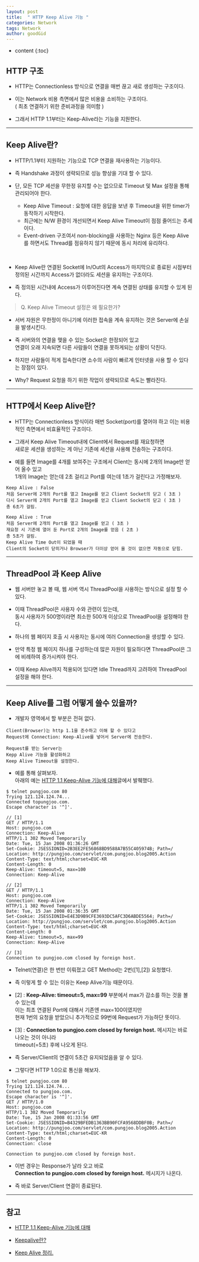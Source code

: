 ```yaml
---
layout: post
title:  " HTTP Keep Alive 기능 "
categories: Network
tags: Network
author: goodGid
---
```

* content
{:toc}

## HTTP 구조

* HTTP는 Connectionless 방식으로 연결을 매번 끊고 새로 생성하는 구조이다. 

* 이는 Network 비용 측면에서 많은 비용을 소비하는 구조이다. <br> ( 최초 연결하기 위한 준비과정을 의미함 ) 

* 그래서 HTTP 1.1부터는 Keep-Alive라는 기능을 지원한다.







---

## Keep Alive란?

* HTTP/1.1부터 지원하는 기능으로 TCP 연결을 재사용하는 기능이다. 

* 즉 Handshake 과정이 생략되므로 성능 향상을 기대 할 수 있다.

* 단, 모든 TCP 세션을 무한정 유지할 수는 없으므로 Timeout 및 Max 설정을 통해 관리되어야 한다. 
    - Keep Alive Timeout : 요청에 대한 응답을 보낸 후 Timeout을 위한 timer가 동작하기 시작한다.
    - 최근에는 N/W 환경이 개선되면서 Keep Alive Timeout이 점점 줄어드는 추세이다.
    - Event-driven 구조여서 non-blocking을 사용하는 Nginx 등은 Keep Alive를 하면서도 Thread를 점유하지 않기 때문에 동시 처리에 유리하다.

<br>

* Keep Alive란 연결된 Socket에 In/Out의 Access가 마지막으로 종료된 시점부터 <br> 정의된 시간까지 Access가 없더라도 세션을 유지하는 구조이다. 

* 즉 정의된 시간내에 Access가 이루어진다면 계속 연결된 상태를 유지할 수 있게 된다.

> Q. Keep Alive Timeout 설정은 왜 필요한가?

* 서버 자원은 무한정이 아니기에 이러한 접속을 계속 유지하는 것은 Server에 손실을 발생시킨다.

* 즉 서버와의 연결을 맺을 수 있는 Socket은 한정되어 있고 <br> 연결이 오래 지속되면 다른 사람들이 연결을 못하게되는 상황이 닥친다.

* 하지만 사람들이 적게 접속한다면 소수의 사람이 빠르게 인터넷을 사용 할 수 있다는 장점이 있다.

* Why? Request 요청을 하기 위한 작업이 생략되므로 속도는 빨라진다.


---


## HTTP에서 Keep Alive란?

* HTTP는 Connectionless 방식이라 매번 Socket(port)를 열어야 하고 이는 비용적인 측면에서 비효율적인 구조이다. 

* 그래서 Keep Alive Timeout내에 Client에서 Request를 재요청하면 <br> 새로운 세션을 생성하는 게 아닌 기존에 세션을 사용해 전송하는 구조이다.

* 예를 들면 Image를 4개를 보여주는 구조에서 Client는 동시에 2개의 Image만 얻어 올수 있고 <br> 1개의 Image는 얻는데 2초 걸리고 Port를 여는데 1초가 걸린다고 가정해보자.


```
Keep Alive : False 
처음 Server에 2개의 Port를 열고 Image를 얻고 Client Socket의 닫고 ( 3초 ) 
다시 Server에 2개의 Port를 열고 Image를 얻고 Client Socket의 닫고 ( 3초 ) 
총 6초가 걸림.

Keep Alive : True
처음 Server에 2개의 Port를 열고 Image를 얻고 ( 3초 ) 
재요청 시 기존에 열어 둔 Port로 2개의 Image를 얻음 ( 2초 )
총 5초가 걸림.
Keep Alive Time Out이 되었을 때 
Client의 Socket이 닫히거나 Browser가 더이상 얻어 올 것이 없으면 자동으로 닫힘.
```


---


## ThreadPool 과 Keep Alive

* 웹 서버만 놓고 볼 때, 웹 서버 역시 ThreadPool을 사용하는 방식으로 설정 할 수 있다.

* 이때 ThreadPool은 사용자 수와 관련이 있는데, <br> 동시 사용자가 500명이라면 최소한 500개 이상으로 ThreadPool을 설정해야 한다.

* 하나의 웹 페이지 호출 시 사용자는 동시에 여러 Connection을 생성할 수 있다. 

* 만약 특정 웹 페이지 하나를 구성하는데 많은 자원이 필요하다면 ThreadPool은 그에 비례하여 증가시켜야 한다.

* 이때 Keep Alive까지 적용되어 있다면 Idle Thread까지 고려하여 ThreadPool 설정을 해야 한다.

---


## Keep Alive를 그럼 어떻게 쓸수 있을까?

* 개발자 영역에서 할 부분은 전혀 없다.

```
Client(Browser)는 http 1.1을 준수하고 이해 할 수 있다고
Request에 Connection: Keep-Alive를 넣어서 Server에 전송한다.

Request를 받는 Server는 
Kepp Alive 기능을 활성화하고 
Keep Alive Timeout을 설정한다.
```

* 예를 통해 살펴보자. <br> 아래의 예는 [HTTP 1.1 Keep-Alive 기능에 대해](http://b.pungjoo.com/entry/HTTP-11-Keep-Alive-%EA%B8%B0%EB%8A%A5%EC%97%90-%EB%8C%80%ED%95%B4)글에서 발췌했다.


```
$ telnet pungjoo.com 80
Trying 121.124.124.74...
Connected topungjoo.com.
Escape character is '^]'.

// [1]
GET / HTTP/1.1
Host: pungjoo.com
Connection: Keep-Alive
HTTP/1.1 302 Moved Temporarily
Date: Tue, 15 Jan 2008 01:36:26 GMT
Set-Cookie: JSESSIONID=2B3EE2FE56868BD9588A7B55C405974B; Path=/
Location: http://pungjoo.com/servlet/com.pungjoo.blog2005.Action
Content-Type: text/html;charset=EUC-KR
Content-Length: 0
Keep-Alive: timeout=5, max=100
Connection: Keep-Alive

// [2]
GET / HTTP/1.1
Host: pungjoo.com
Connection: Keep-Alive
HTTP/1.1 302 Moved Temporarily
Date: Tue, 15 Jan 2008 01:36:35 GMT
Set-Cookie: JSESSIONID=E4E3D9B9CFE3693DC5AFC3D6ABDE5564; Path=/
Location: http://pungjoo.com/servlet/com.pungjoo.blog2005.Action
Content-Type: text/html;charset=EUC-KR
Content-Length: 0
Keep-Alive: timeout=5, max=99
Connection: Keep-Alive

// [3]
Connection to pungjoo.com closed by foreign host.
```

* Telnet(연결)은 한 번만 이뤄졌고 GET Method는 2번([1],[2]) 요청했다.

* 즉 이렇게 할 수 있는 이유는 Keep Alive기능 때문이다.

* [2] : **Keep-Alive: timeout=5, max=99** 부분에서 max가 감소를 하는 것을 볼 수 있는데 <br> 이는 최초 연결된 Port에 대해서 기존엔 max=100이였지만 <br> 현재 1번의 요청을 받았으니 추가적으로 99번에 Request가 가능하단 뜻이다.

* [3] : **Connection to pungjoo.com closed by foreign host.** 메시지는 바로 나오는 것이 아니라 <br> timeout(=5초) 후에 나오게 된다.

* 즉 Server/Client의 연결이 5초간 유지되었음을 알 수 있다.

* 그렇다면 HTTP 1.0으로 통신을 해보자.

```
$ telnet pungjoo.com 80
Trying 121.124.124.74...
Connected to pungjoo.com.
Escape character is '^]'.
GET / HTTP/1.0
Host: pungjoo.com
HTTP/1.1 302 Moved Temporarily
Date: Tue, 15 Jan 2008 01:33:56 GMT
Set-Cookie: JSESSIONID=B4329BFEDB1363BB90FCFA9568DDBF0B; Path=/
Location: http://pungjoo.com/servlet/com.pungjoo.blog2005.Action
Content-Type: text/html;charset=EUC-KR
Content-Length: 0
Connection: close

Connection to pungjoo.com closed by foreign host.
```

* 이번 경우는 Response가 날라 오고 바로 <br> **Connection to pungjoo.com closed by foreign host.** 메시지가 나온다.

* 즉 바로 Server/Client 연결이 종료된다.


---


## 참고

* [HTTP 1.1 Keep-Alive 기능에 대해](http://b.pungjoo.com/entry/HTTP-11-Keep-Alive-%EA%B8%B0%EB%8A%A5%EC%97%90-%EB%8C%80%ED%95%B4)

* [Keepalive란?](https://sarc.io/index.php/miscellaneous/998-keepalive)

* [Keep Alive 정리.](https://weicomes.tistory.com/1)
